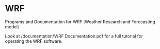 # WRF
Programs and Documentation for WRF (Weather Research and Forecasting model)

Look at /documentation/WRF Documentation.pdf for a full tutorial for operating the WRF software.
